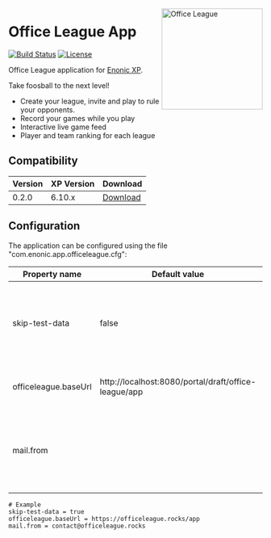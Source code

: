 <img align="right" style="margin-top:10px;" alt="Office League" src="https://raw.githubusercontent.com/enonic/app-office-league/master/src/main/resources/assets/img/office-league-logo.png" width="200">

# Office League App

[![Build Status](https://travis-ci.org/enonic/app-office-league.svg?branch=master)](https://travis-ci.org/enonic/app-office-league)
[![License](https://img.shields.io/github/license/enonic/lib-sql.svg)](http://www.apache.org/licenses/LICENSE-2.0.html)

Office League application for [Enonic XP](https://enonic.com/developer-tour).

Take foosball to the next level!

- Create your league, invite and play to rule your opponents.
- Record your games while you play
- Interactive live game feed
- Player and team ranking for each league


## Compatibility

| Version | XP Version  | Download                       |
|---------|-------------|----------------------------------|
| 0.2.0   | 6.10.x      | [Download](http://repo.enonic.com/public/com/enonic/app/officeleague/0.2.0/officeleague-0.2.0.jar) |

## Configuration

The application can be configured using the file "com.enonic.app.officeleague.cfg":

| Property name        | Default value                                        | Description                                                               |
|----------------------|------------------------------------------------------|---------------------------------------------------------------------------|
| skip-test-data       | false                                                | Skip the import of test players, teams and league on application start-up |
| officeleague.baseUrl | http://localhost:8080/portal/draft/office-league/app | Application URL used by mail generation                                   |
| mail.from            |                                                      | Skip the import of test players, teams and league on application start-up |
  
```properties
# Example
skip-test-data = true
officeleague.baseUrl = https://officeleague.rocks/app
mail.from = contact@officeleague.rocks
```

